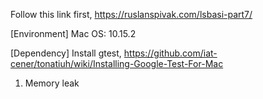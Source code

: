 Follow this link first, https://ruslanspivak.com/lsbasi-part7/

[Environment]
	Mac OS: 10.15.2

[Dependency]
	Install gtest, https://github.com/iat-cener/tonatiuh/wiki/Installing-Google-Test-For-Mac


1. Memory leak
